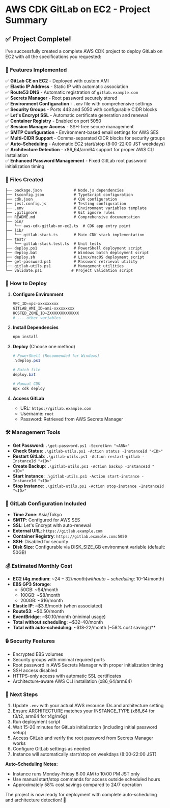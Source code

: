 # AWS CDK GitLab on EC2 - Project Summary

## ✅ Project Complete!

I've successfully created a complete AWS CDK project to deploy GitLab on EC2 with all the specifications you requested:

### 🎯 Features Implemented

✅ **GitLab CE on EC2** - Deployed with custom AMI  
✅ **Elastic IP Address** - Static IP with automatic association  
✅ **Route53 DNS** - Automatic registration of `gitlab.example.com`  
✅ **Secrets Manager** - Root password securely stored  
✅ **Environment Configuration** - `.env` file with comprehensive settings  
✅ **Security Groups** - Ports 443 and 5050 with configurable CIDR blocks  
✅ **Let's Encrypt SSL** - Automatic certificate generation and renewal  
✅ **Container Registry** - Enabled on port 5050  
✅ **Session Manager Access** - SSH-free secure management  
✅ **SMTP Configuration** - Environment-based email settings for AWS SES  
✅ **Multi-CIDR Support** - Comma-separated CIDR blocks for security groups  
✅ **Auto-Scheduling** - Automatic EC2 start/stop (8:00-22:00 JST weekdays)  
✅ **Architecture Detection** - x86_64/arm64 support for proper AWS CLI installation  
✅ **Enhanced Password Management** - Fixed GitLab root password initialization timing

### 📁 Files Created

```
├── package.json              # Node.js dependencies
├── tsconfig.json             # TypeScript configuration
├── cdk.json                  # CDK configuration
├── jest.config.js            # Testing configuration
├── .env                      # Environment variables template
├── .gitignore                # Git ignore rules
├── README.md                 # Comprehensive documentation
├── bin/
│   └── aws-cdk-gitlab-on-ec2.ts  # CDK app entry point
├── lib/
│   └── gitlab-stack.ts       # Main CDK stack implementation
├── test/
│   └── gitlab-stack.test.ts  # Unit tests
├── deploy.ps1                # PowerShell deployment script
├── deploy.bat                # Windows batch deployment script
├── deploy.sh                 # Linux/macOS deployment script
├── get-password.ps1          # Password retrieval utility
├── gitlab-utils.ps1          # Management utilities
└── validate.ps1             # Project validation script
```

### 🚀 How to Deploy

1. **Configure Environment**
   ```powershell   # Edit .env file with your AWS resource IDs
   VPC_ID=vpc-xxxxxxxxx
   GITLAB_AMI_ID=ami-xxxxxxxxx
   HOSTED_ZONE_ID=ZXXXXXXXXXXXXX
   # ... other variables
   ```

2. **Install Dependencies**
   ```bash
   npm install
   ```

3. **Deploy** (Choose one method)
   ```powershell
   # PowerShell (Recommended for Windows)
   .\deploy.ps1
   
   # Batch file
   deploy.bat
   
   # Manual CDK
   npx cdk deploy
   ```

4. **Access GitLab**
   - URL: `https://gitlab.example.com`
   - Username: `root`
   - Password: Retrieved from AWS Secrets Manager

### 🛠️ Management Tools

- **Get Password**: `.\get-password.ps1 -SecretArn "<ARN>"`
- **Check Status**: `.\gitlab-utils.ps1 -Action status -InstanceId "<ID>"`
- **Restart GitLab**: `.\gitlab-utils.ps1 -Action restart-gitlab -InstanceId "<ID>"`
- **Create Backup**: `.\gitlab-utils.ps1 -Action backup -InstanceId "<ID>"`
- **Start Instance**: `.\gitlab-utils.ps1 -Action start-instance -InstanceId "<ID>"`
- **Stop Instance**: `.\gitlab-utils.ps1 -Action stop-instance -InstanceId "<ID>"`

### 🔧 GitLab Configuration Included

- **Time Zone**: Asia/Tokyo
- **SMTP**: Configured for AWS SES
- **SSL**: Let's Encrypt with auto-renewal
- **External URL**: `https://gitlab.example.com`
- **Container Registry**: `https://gitlab.example.com:5050`
- **SSH**: Disabled for security
- **Disk Size**: Configurable via DISK_SIZE_GB environment variable (default: 50GB)

### 💰 Estimated Monthly Cost

- **EC2 t4g.medium**: ~$24-32/month (with auto-scheduling: ~$10-14/month)
- **EBS GP3 Storage**: 
  - 50GB: ~$4/month
  - 100GB: ~$8/month  
  - 200GB: ~$16/month
- **Elastic IP**: ~$3.6/month (when associated)
- **Route53**: ~$0.50/month
- **EventBridge**: ~$0.10/month (minimal usage)
- **Total without scheduling**: ~$32-40/month
- **Total with auto-scheduling**: ~$18-22/month (~58% cost savings)**

### 🔒 Security Features

- Encrypted EBS volumes
- Security groups with minimal required ports
- Root password in AWS Secrets Manager with proper initialization timing
- SSH access disabled
- HTTPS-only access with automatic SSL certificates
- Architecture-aware AWS CLI installation (x86_64/arm64)

### 📝 Next Steps

1. Update `.env` with your actual AWS resource IDs and architecture setting
2. Ensure ARCHITECTURE matches your INSTANCE_TYPE (x86_64 for t3/t2, arm64 for t4g/m6g)
3. Run deployment script
4. Wait 15-20 minutes for GitLab initialization (including initial password setup)
5. Access GitLab and verify the root password from Secrets Manager works
6. Configure GitLab settings as needed
7. Instance will automatically start/stop on weekdays (8:00-22:00 JST)

**Auto-Scheduling Notes:**
- Instance runs Monday-Friday 8:00 AM to 10:00 PM JST only
- Use manual start/stop commands for access outside scheduled hours
- Approximately 58% cost savings compared to 24/7 operation

The project is now ready for deployment with complete auto-scheduling and architecture detection! 🎉
